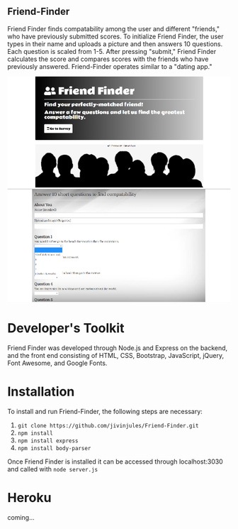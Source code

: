 ## Friend-Finder
Friend Finder finds compatability among the user and different "friends," who have previously submitted scores. To initialize Friend Finder, the user types in their name and uploads a picture and then answers 10 questions. Each question is scaled from 1-5. After pressing "submit," Friend Finder calculates the score and compares scores with the friends who have previously answered. Friend-Finder operates similar to a "dating app."

![screenshot-home](screenshot-home.png)
![screenshot-survey](screenshot-survey.png)

# Developer's Toolkit
Friend Finder was developed through Node.js and Express on the backend, and the front end consisting of HTML, CSS, Bootstrap, JavaScript, jQuery, Font Awesome, and Google Fonts.

# Installation
To install and run Friend-Finder, the following steps are necessary:
1. `git clone https://github.com/jivinjules/Friend-Finder.git`
2. `npm install`
3. `npm install express`
4. `npm install body-parser`

Once Friend Finder is installed it can be accessed through localhost:3030 and called with `node server.js` 

# Heroku
coming...

